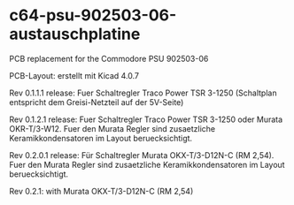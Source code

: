 # c64-psu-902503-06-austauschplatine
PCB replacement for the Commodore PSU 902503-06

PCB-Layout: erstellt mit Kicad 4.0.7

Rev 0.1.1.1 release: Fuer Schaltregler Traco Power TSR 3-1250 (Schaltplan entspricht dem Greisi-Netzteil auf der 5V-Seite)

Rev 0.1.2.1 release: Fuer Schaltregler Traco Power TSR 3-1250 oder Murata OKR-T/3-W12. Fuer den Murata Regler sind zusaetzliche Keramikkondensatoren im Layout beruecksichtigt.

Rev 0.2.0.1 release: Für Schaltregler Murata OKX-T/3-D12N-C (RM 2,54). Fuer den Murata Regler sind zusaetzliche Keramikkondensatoren im Layout beruecksichtigt.

Rev 0.2.1: with Murata OKX-T/3-D12N-C (RM 2,54)
